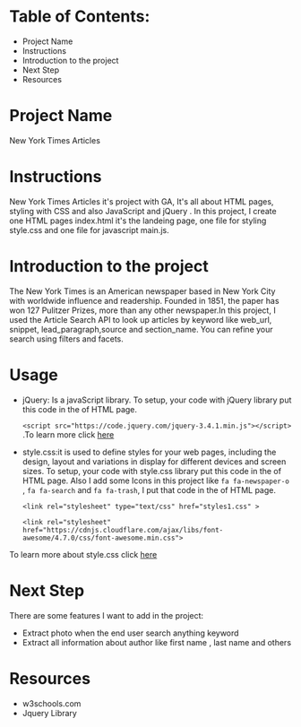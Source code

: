 
# Table of Contents:
- Project Name
- Instructions
- Introduction to the project
- Next Step
- Resources

# Project Name
New York Times Articles

# Instructions
New York Times Articles it's project with GA, It's all about HTML pages, styling with CSS and also JavaScript and jQuery . In this project, I create one HTML pages index.html it's the landeing page, one file for styling style.css and one file for javascript main.js.

# Introduction to the project

The New York Times is an American newspaper based in New York City with worldwide influence and readership. Founded in 1851, the paper has won 127 Pulitzer Prizes, more than any other newspaper.In this project, I used the Article Search API to look up articles by keyword like web_url, snippet, lead_paragraph,source and section_name. You can refine your search using filters and facets.

# Usage
- jQuery: Is a javaScript library. To setup, your code with jQuery library put this code in the <body> of HTML page.

  ``` <script src="https://code.jquery.com/jquery-3.4.1.min.js"></script> ```
.To learn more click [here](https://jquery.com/)

- style.css:it is used to define styles for your web pages, including the design, layout and variations in display for different devices and screen sizes. To setup, your code with style.css library put this code in the <head> of HTML page. Also I add some Icons in this project like ```fa fa-newspaper-o``` , ```fa fa-search``` and ```fa fa-trash```, I put that code in the <head> of HTML page.
  
    ```<link rel="stylesheet" type="text/css" href="styles1.css" >```
    
   ```<link rel="stylesheet" href="https://cdnjs.cloudflare.com/ajax/libs/font-awesome/4.7.0/css/font-awesome.min.css">```
     
 To learn more about style.css click [here](https://www.w3schools.com/css/css_intro.asp)
 
 # Next Step
There are some features I want to add in the project: 
- Extract photo when the end user search anything keyword 
- Extract all information about author like first name , last name and others
 
 # Resources
- w3schools.com
- Jquery Library 
 
 
